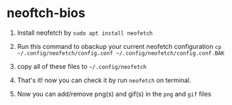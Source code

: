 # neoftch-bios

1. Install neofetch by ``` sudo apt install neofetch ```

1. Run this command to obackup your current neofetch configuration ``` cp ~/.config/neofetch/config.conf ~/.config/neofetch/config.conf.BAK ```

1. copy all of these files to ```~/.config/neofetch```

1. That's it! now you can check it by run ```neofetch``` on terminal.

1. Now you can add/remove png(s) and gif(s) in the `png` and `gif` files
